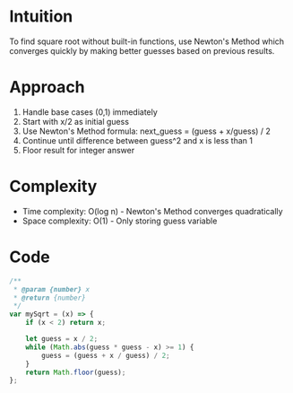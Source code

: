 # Intuition
To find square root without built-in functions, use Newton's Method which converges quickly by making better guesses based on previous results.

# Approach
1. Handle base cases (0,1) immediately
2. Start with x/2 as initial guess
3. Use Newton's Method formula: next_guess = (guess + x/guess) / 2 
4. Continue until difference between guess^2 and x is less than 1
5. Floor result for integer answer

# Complexity
- Time complexity: O(log n) - Newton's Method converges quadratically
- Space complexity: O(1) - Only storing guess variable

# Code
```javascript
/**
 * @param {number} x
 * @return {number}
 */
var mySqrt = (x) => {
    if (x < 2) return x;

    let guess = x / 2;
    while (Math.abs(guess * guess - x) >= 1) {
        guess = (guess + x / guess) / 2;
    }
    return Math.floor(guess);
};
```